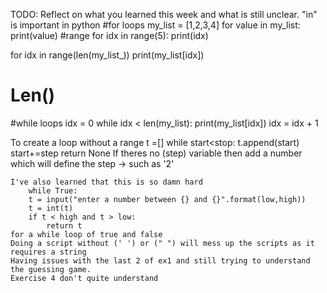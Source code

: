 TODO: Reflect on what you learned this week and what is still unclear.
"in" is important in python
#for loops
my_list = [1,2,3,4]
for value in my_list:
    print(value)
#range 
for idx in range(5):
    print(idx)


for idx in range(len(my_list_))
    print(my_list[idx])
# Len()

#while loops
idx = 0
while idx < len(my_list):
    print(my_list[idx])
    idx = idx + 1

To create a loop without a range
   t =[]
    while start<stop:
        t.append(start)
        start+=step 
    return None 
    If theres no (step) variable then add a number which will define the step -> such as '2'

    I've also learned that this is so damn hard 
        while True:
        t = input("enter a number between {} and {}".format(low,high))
        t = int(t)
        if t < high and t > low:
            return t
    for a while loop of true and false
    Doing a script without (' ') or (" ") will mess up the scripts as it requires a string
    Having issues with the last 2 of ex1 and still trying to understand the guessing game.
    Exercise 4 don't quite understand